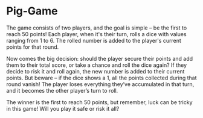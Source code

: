 ﻿# Pig-Game

The game consists of two players, and the goal is simple – be the first to reach 50 points! Each player, when it's their turn, rolls a dice with values ranging from 1 to 6. The rolled number is added to the player's current points for that round.

 Now comes the big decision: should the player secure their points and add them to their total score, or take a chance and roll the dice again? If they decide to risk it and roll again, the new number is added to their current points. But beware – if the dice shows a 1, all the points collected during that round vanish! The player loses everything they’ve accumulated in that turn, and it becomes the other player’s turn to roll.

 The winner is the first to reach 50 points, but remember, luck can be tricky in this game! Will you play it safe or risk it all?
